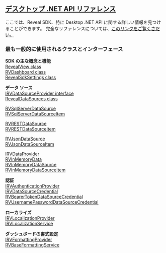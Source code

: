 <h2><a href="/api/wpf/latest/Reveal.Sdk.html" target="_blank" rel="noopener\">デスクトップ .NET API リファレンス </a></h2>  
ここでは、Reveal SDK、特に Desktop .NET API に関する詳しい情報を見つけることができます。
完全なリファレンスについては、<a href="/api/wpf/latest/Reveal.Sdk.html" target="_blank" rel="noopener\">このリンクをご覧くさだい。 </a>


<h3>最も一般的に使用されるクラスとインターフェース</h3>

**SDK の主な概念と機能**  
<a href="/api/wpf/latest/Reveal.Sdk.RevealView.html" target="_blank" rel="noopener\"> RevealView class</a>  
<a href="/api/wpf/latest/Reveal.Sdk.RVDashboard.html" target="_blank" rel="noopener\"> RVDashboard class </a>  
<a href="/api/wpf/latest/Reveal.Sdk.RevealSdkSettings.html" target="_blank" rel="noopener\">RevealSdkSettings class</a>

**データ ソース**  
<a href="/api/wpf/latest/Reveal.Sdk.IRVDataSourceProvider.html" target="_blank" rel="noopener\"> IRVDataSourceProvider interface</a>  
<a href="/api/wpf/latest/Reveal.Sdk.RevealDataSources.html"  target="_blank" rel="noopener\"> RevealDataSources class</a>  

<a href="/api/wpf/latest/Reveal.Sdk.RVSqlServerDataSource.html" target="_blank" rel="noopener\">RVSqlServerDataSource</a>  
<a href="/api/wpf/latest/Reveal.Sdk.RVSqlServerDataSourceItem.html" target="_blank" rel="noopener\">RVSqlServerDataSourceItem</a>

<a href="/api/wpf/latest/Reveal.Sdk.RVRESTDataSource.html" target="_blank" rel="noopener\">RVRESTDataSource</a>  
<a href="/api/wpf/latest/Reveal.Sdk.RVRESTDataSourceItem.html" target="_blank" rel="noopener\">RVRESTDataSourceItem</a>

<a href="/api/wpf/latest/Reveal.Sdk.RVJsonDataSource.html" target="_blank" rel="noopener\">RVJsonDataSource</a>  
<a href="/api/wpf/latest/Reveal.Sdk.RVJsonDataSourceItem.html" target="_blank" rel="noopener\">RVJsonDataSourceItem</a>

<a href="/api/wpf/latest/Reveal.Sdk.IRVDataProvider.html" target="_blank" rel="noopener\">IRVDataProvider</a>  
<a href="/api/wpf/latest/Reveal.Sdk.RVInMemoryData.html" target="_blank" rel="noopener\">RVInMemoryData</a>  
<a href="/api/wpf/latest/Reveal.Sdk.RVInMemoryDataSource.html" target="_blank" rel="noopener\">RVInMemoryDataSource</a>  
<a href="/api/wpf/latest/Reveal.Sdk.RVInMemoryDataSourceItem.html" target="_blank" rel="noopener\">RVInMemoryDataSourceItem</a>  

**認証**  
<a href="/api/wpf/latest/Reveal.Sdk.IRVAuthenticationProvider.html" target="_blank" rel="noopener\"> IRVAuthenticationProvider</a>  
<a href="/api/wpf/latest/Reveal.Sdk.IRVDataSourceCredential.html" target="_blank" rel="noopener\"> IRVDataSourceCredential</a>  
<a href="/api/wpf/latest/Reveal.Sdk.RVBearerTokenDataSourceCredential.html" target="_blank" rel="noopener\"> RVBearerTokenDataSourceCredential</a>  
<a href="/api/wpf/latest/Reveal.Sdk.RVUsernamePasswordDataSourceCredential.html" target="_blank" rel="noopener\"> RVUsernamePasswordDataSourceCredential</a>

**ローカライズ**  
<a href="/api/wpf/latest/Reveal.Sdk.IRVLocalizationProvider.html" target="_blank" rel="noopener\"> IRVLocalizationProvider</a>  
<a href="/api/wpf/latest/Reveal.Sdk.IRVLocalizationService.html" target="_blank" rel="noopener\"> IRVLocalizationService</a>

**ダッシュボードの書式設定**  
<a href="/api/wpf/latest/Reveal.Sdk.IRVFormattingProvider.html" target="_blank" rel="noopener\"> IRVFormattingProvider</a>  
<a href="/api/wpf/latest/Reveal.Sdk.RVBaseFormattingService.html" target="_blank" rel="noopener\"> RVBaseFormattingService </a>

